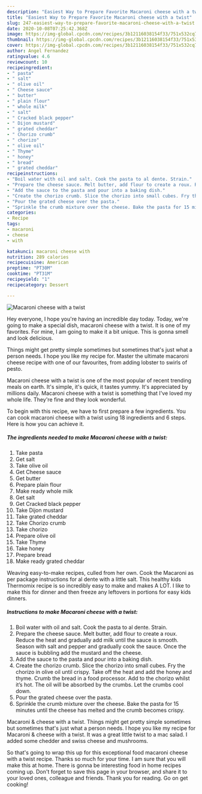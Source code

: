 ```yaml
---
description: "Easiest Way to Prepare Favorite Macaroni cheese with a twist"
title: "Easiest Way to Prepare Favorite Macaroni cheese with a twist"
slug: 247-easiest-way-to-prepare-favorite-macaroni-cheese-with-a-twist
date: 2020-10-08T07:25:42.368Z
image: https://img-global.cpcdn.com/recipes/3b12116038154f33/751x532cq70/macaroni-cheese-with-a-twist-recipe-main-photo.jpg
thumbnail: https://img-global.cpcdn.com/recipes/3b12116038154f33/751x532cq70/macaroni-cheese-with-a-twist-recipe-main-photo.jpg
cover: https://img-global.cpcdn.com/recipes/3b12116038154f33/751x532cq70/macaroni-cheese-with-a-twist-recipe-main-photo.jpg
author: Angel Fernandez
ratingvalue: 4.6
reviewcount: 10
recipeingredient:
- " pasta"
- " salt"
- " olive oil"
- " Cheese sauce"
- " butter"
- " plain flour"
- " whole milk"
- " salt"
- " Cracked black pepper"
- " Dijon mustard"
- " grated cheddar"
- " Chorizo crumb"
- " chorizo"
- " olive oil"
- " Thyme"
- " honey"
- " bread"
- " grated cheddar"
recipeinstructions:
- "Boil water with oil and salt. Cook the pasta to al dente. Strain."
- "Prepare the cheese sauce. Melt butter, add flour to create a roux. Reduce the heat and gradually add milk until the sauce is smooth. Season with salt and pepper and gradually cook the sauce. Once the sauce is bubbling add the mustard and the cheese."
- "Add the sauce to the pasta and pour into a baking dish."
- "Create the chorizo crumb. Slice the chorizo into small cubes. Fry the chorizo in olive oil until crispy. Take off the heat and add the honey and thyme. Crumb the bread in a food processor. Add to the chorizo whilst it’s hot. The oil will be absorbed by the crumbs. Let the crumbs cool down."
- "Pour the grated cheese over the pasta."
- "Sprinkle the crumb mixture over the cheese. Bake the pasta for 15 minutes until the cheese has melted and the crumb becomes crispy."
categories:
- Recipe
tags:
- macaroni
- cheese
- with

katakunci: macaroni cheese with 
nutrition: 289 calories
recipecuisine: American
preptime: "PT30M"
cooktime: "PT31M"
recipeyield: "1"
recipecategory: Dessert

---
```



![Macaroni cheese with a twist](https://img-global.cpcdn.com/recipes/3b12116038154f33/751x532cq70/macaroni-cheese-with-a-twist-recipe-main-photo.jpg)

Hey everyone, I hope you're having an incredible day today. Today, we're going to make a special dish, macaroni cheese with a twist. It is one of my favorites. For mine, I am going to make it a bit unique. This is gonna smell and look delicious.

Things might get pretty simple sometimes but sometimes that&#39;s just what a person needs. I hope you like my recipe for. Master the ultimate macaroni cheese recipe with one of our favourites, from adding lobster to swirls of pesto.

Macaroni cheese with a twist is one of the most popular of recent trending meals on earth. It's simple, it's quick, it tastes yummy. It's appreciated by millions daily. Macaroni cheese with a twist is something that I've loved my whole life. They're fine and they look wonderful.


To begin with this recipe, we have to first prepare a few ingredients. You can cook macaroni cheese with a twist using 18 ingredients and 6 steps. Here is how you can achieve it.

<!--inarticleads1-->

##### The ingredients needed to make Macaroni cheese with a twist:

1. Take  pasta
1. Get  salt
1. Take  olive oil
1. Get  Cheese sauce
1. Get  butter
1. Prepare  plain flour
1. Make ready  whole milk
1. Get  salt
1. Get  Cracked black pepper
1. Take  Dijon mustard
1. Take  grated cheddar
1. Take  Chorizo crumb
1. Take  chorizo
1. Prepare  olive oil
1. Take  Thyme
1. Take  honey
1. Prepare  bread
1. Make ready  grated cheddar


Weaving easy-to-make recipes, culled from her own. Cook the Macaroni as per package instructions for al dente with a little salt. This healthy kids Thermomix recipe is so incredibly easy to make and makes A LOT. I like to make this for dinner and then freeze any leftovers in portions for easy kids dinners. 

<!--inarticleads2-->

##### Instructions to make Macaroni cheese with a twist:

1. Boil water with oil and salt. Cook the pasta to al dente. Strain.
1. Prepare the cheese sauce. Melt butter, add flour to create a roux. Reduce the heat and gradually add milk until the sauce is smooth. Season with salt and pepper and gradually cook the sauce. Once the sauce is bubbling add the mustard and the cheese.
1. Add the sauce to the pasta and pour into a baking dish.
1. Create the chorizo crumb. Slice the chorizo into small cubes. Fry the chorizo in olive oil until crispy. Take off the heat and add the honey and thyme. Crumb the bread in a food processor. Add to the chorizo whilst it’s hot. The oil will be absorbed by the crumbs. Let the crumbs cool down.
1. Pour the grated cheese over the pasta.
1. Sprinkle the crumb mixture over the cheese. Bake the pasta for 15 minutes until the cheese has melted and the crumb becomes crispy.


Macaroni &amp; cheese with a twist. Things might get pretty simple sometimes but sometimes that&#39;s just what a person needs. I hope you like my recipe for Macaroni &amp; cheese with a twist. It was a great little twist to a mac salad. I added some chedder and swiss cheese and mushrooms. 

So that's going to wrap this up for this exceptional food macaroni cheese with a twist recipe. Thanks so much for your time. I am sure that you will make this at home. There is gonna be interesting food in home recipes coming up. Don't forget to save this page in your browser, and share it to your loved ones, colleague and friends. Thank you for reading. Go on get cooking!
